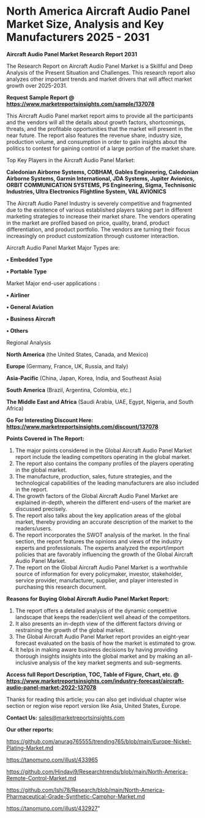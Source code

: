 # North America Aircraft Audio Panel Market Size, Analysis and Key Manufacturers 2025 - 2031

<strong>Aircraft Audio Panel Market Research Report 2031</strong>

The Research Report on Aircraft Audio Panel Market is a Skillful and Deep Analysis of the Present Situation and Challenges. This research report also analyzes other important trends and market drivers that will affect market growth over 2025-2031.

<strong>Request Sample Report @ <a href=https://www.marketreportsinsights.com/sample/137078>https://www.marketreportsinsights.com/sample/137078</a></strong>

This Aircraft Audio Panel market report aims to provide all the participants and the vendors will all the details about growth factors, shortcomings, threats, and the profitable opportunities that the market will present in the near future. The report also features the revenue share, industry size, production volume, and consumption in order to gain insights about the politics to contest for gaining control of a large portion of the market share.

Top Key Players in the Aircraft Audio Panel Market:

<strong>Caledonian Airborne Systems, COBHAM, Gables Engineering, Caledonian Airborne Systems, Garmin International, JDA Systems, Jupiter Avionics, ORBIT COMMUNICATION SYSTEMS, PS Engineering, Sigma, Technisonic Industries, Ultra Electronics Flightline System, VAL AVIONICS</strong>

The Aircraft Audio Panel Industry is severely competitive and fragmented due to the existence of various established players taking part in different marketing strategies to increase their market share. The vendors operating in the market are profiled based on price, quality, brand, product differentiation, and product portfolio. The vendors are turning their focus increasingly on product customization through customer interaction.

Aircraft Audio Panel Market Major Types are:

<strong>• Embedded Type

• Portable Type</strong>

Market Major end-user applications :

<strong>• Airliner

• General Aviation

• Business Aircraft

• Others</strong>

Regional Analysis

</u><strong><b>North America</b></strong> (the United States, Canada, and Mexico)

<strong><b>Europe </b></strong>(Germany, France, UK, Russia, and Italy)

<strong><b>Asia-Pacific</b></strong> (China, Japan, Korea, India, and Southeast Asia)

<strong><b>South America</b></strong> (Brazil, Argentina, Colombia, etc.)

<strong><b>The Middle East and Africa</b></strong> (Saudi Arabia, UAE, Egypt, Nigeria, and South Africa)

<strong>Go For Interesting Discount Here: <a href=https://www.marketreportsinsights.com/discount/137078>https://www.marketreportsinsights.com/discount/137078</a></strong>

<strong>Points Covered in The Report:</strong>
<ol>
  <li>The major points considered in the Global Aircraft Audio Panel Market report include the leading competitors operating in the global market.</li>
  <li>The report also contains the company profiles of the players operating in the global market.</li>
  <li>The manufacture, production, sales, future strategies, and the technological capabilities of the leading manufacturers are also included in the report.</li>
  <li>The growth factors of the Global Aircraft Audio Panel Market are explained in-depth, wherein the different end-users of the market are discussed precisely.</li>
  <li>The report also talks about the key application areas of the global market, thereby providing an accurate description of the market to the readers/users.</li>
  <li>The report incorporates the SWOT analysis of the market. In the final section, the report features the opinions and views of the industry experts and professionals. The experts analyzed the export/import policies that are favorably influencing the growth of the Global Aircraft Audio Panel Market.</li>
  <li>The report on the Global Aircraft Audio Panel Market is a worthwhile source of information for every policymaker, investor, stakeholder, service provider, manufacturer, supplier, and player interested in purchasing this research document.</li>
</ol>
<strong>Reasons for Buying Global Aircraft Audio Panel Market Report:</strong>

<ol>
  <li>The report offers a detailed analysis of the dynamic competitive landscape that keeps the reader/client well ahead of the competitors.</li>
  <li>It also presents an in-depth view of the different factors driving or restraining the growth of the global market.</li>
  <li>The Global Aircraft Audio Panel Market report provides an eight-year forecast evaluated on the basis of how the market is estimated to grow.</li>
  <li>It helps in making aware business decisions by having providing thorough insights insights into the global market and by making an all-inclusive analysis of the key market segments and sub-segments.</li>
</ol>
<strong>Access full Report Description, TOC, Table of Figure, Chart, etc. @ <a href=https://www.marketreportsinsights.com/industry-forecast/aircraft-audio-panel-market-2022-137078>https://www.marketreportsinsights.com/industry-forecast/aircraft-audio-panel-market-2022-137078</a></strong>


Thanks for reading this article; you can also get individual chapter wise section or region wise report version like Asia, United States, Europe.

<strong>Contact Us:</strong>
sales@marketreportsinsights.com

<strong>Our other reports:</strong>

<a href=https://github.com/anurag765555/trending765/blob/main/Europe-Nickel-Plating-Market.md>https://github.com/anurag765555/trending765/blob/main/Europe-Nickel-Plating-Market.md</a>

<a href=https://tanomuno.com/illust/433965>https://tanomuno.com/illust/433965</a>

<a href=https://github.com/Hindavi9/Researchtrends/blob/main/North-America-Remote-Control-Market.md>https://github.com/Hindavi9/Researchtrends/blob/main/North-America-Remote-Control-Market.md</a>

<a href=https://github.com/Ishi78/Research/blob/main/North-America-Pharmaceutical-Grade-Synthetic-Camphor-Market.md>https://github.com/Ishi78/Research/blob/main/North-America-Pharmaceutical-Grade-Synthetic-Camphor-Market.md</a>

<a href=https://tanomuno.com/illust/432927>https://tanomuno.com/illust/432927</a>"
